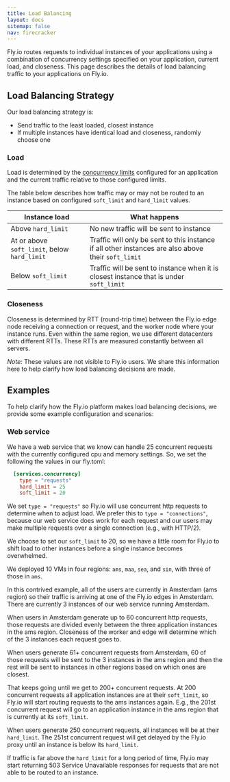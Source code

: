 ```yaml
---
title: Load Balancing
layout: docs
sitemap: false
nav: firecracker
---
```


Fly.io routes requests to individual instances of your applications using a combination of concurrency settings specified on your application, current load, and closeness. This page describes the details of load balancing traffic to your applications on Fly.io.

## Load Balancing Strategy

Our load balancing strategy is:
* Send traffic to the least loaded, closest instance
* If multiple instances have identical load and closeness, randomly choose one


### Load

Load is determined by the [concurrency limits](/docs/reference/configuration#services-concurrency) configured for an application and the current traffic relative to those configured limits.

The table below describes how traffic may or may not be routed to an instance based on configured `soft_limit` and `hard_limit` values.

| Instance load | What happens |
|---|---|
| Above `hard_limit` | No new traffic will be sent to instance |
| At or above `soft_limit`, below `hard_limit` | Traffic will only be sent to this instance if all other instances are also above their `soft_limit` |
| Below `soft_limit` | Traffic will be sent to instance when it is closest instance that is under `soft_limit` |

### Closeness

Closeness is determined by RTT (round-trip time) between the Fly.io edge node receiving a connection or request, and the worker node where your instance runs. Even within the same region, we use different datacenters with different RTTs. These RTTs are measured constantly between all servers.

*Note:* These values are not visible to Fly.io users. We share this information here to help clarify how load balancing decisions are made.

## Examples

To help clarify how the Fly.io platform makes load balancing decisions, we provide some example configuration and scenarios:

### Web service

We have a web service that we know can handle 25 concurrent requests with the currently configured cpu and memory settings. So, we set the following the values in our fly.toml:

```toml
  [services.concurrency]
    type = "requests"
    hard_limit = 25
    soft_limit = 20
```

We set `type = "requests"` so Fly.io will use concurrent http requests to determine when to adjust load. We prefer this to `type = "connections"`, because our web service does work for each request and our users may make multiple requests over a single connection (e.g., with HTTP/2).

We choose to set our `soft_limit` to 20, so we have a little room for Fly.io to shift load to other instances before a single instance becomes overwhelmed.

We deployed 10 VMs in four regions: `ams`, `maa`, `sea`, and `sin`, with three of those in `ams`.

In this contrived example, all of the users are currently in Amsterdam (ams region) so their traffic is arriving at one of the Fly.io edges in Amsterdam. There are currently 3 instances of our web service running Amsterdam.

When users in Amsterdam generate up to 60 concurrent http requests, those requests are divided evenly between the three application instances in the ams region. Closeness of the worker and edge will determine which of the 3 instances each request goes to.

When users generate 61+ concurrent requests from Amsterdam, 60 of those requests will be sent to the 3 instances in the ams region and then the rest will be sent to instances in other regions based on which ones are closest.

That keeps going until we get to 200+ concurrent requests. At 200 concurrent requests all application instances are at their `soft_limit`, so Fly.io will start routing requests to the ams instances again. E.g., the 201st concurrent request will go to an application instance in the ams region that is currently at its `soft_limit`.

When users generate 250 concurrent requests, all instances will be at their `hard_limit`. The 251st concurrent request will get delayed by the Fly.io proxy until an instance is below its `hard_limit`.

If traffic is far above the `hard_limit` for a long period of time, Fly.io may start returning 503 Service Unavailable responses for requests that are not able to be routed to an instance.
